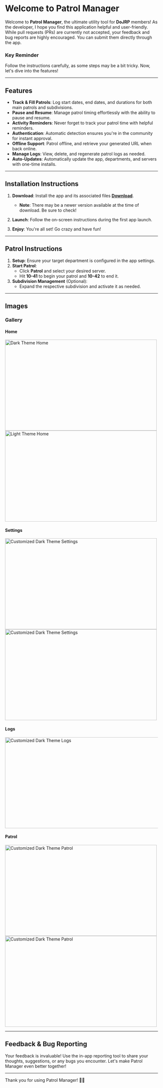 # Welcome to Patrol Manager
Welcome to **Patrol Manager**, the ultimate utility tool for **DoJRP** members! As the developer, I hope you find this application helpful and user-friendly. While pull requests (PRs) are currently not accepted, your feedback and bug reports are highly encouraged. You can submit them directly through the app.

### Key Reminder
Follow the instructions carefully, as some steps may be a bit tricky. Now, let's dive into the features!

---

## Features

- **Track & Fill Patrols**: Log start dates, end dates, and durations for both main patrols and subdivisions.
- **Pause and Resume**: Manage patrol timing effortlessly with the ability to pause and resume.
- **Activity Reminders**: Never forget to track your patrol time with helpful reminders.
- **Authentication**: Automatic detection ensures you're in the community for instant approval.
- **Offline Support**: Patrol offline, and retrieve your generated URL when back online.
- **Manage Logs**: View, delete, and regenerate patrol logs as needed.
- **Auto-Updates**: Automatically update the app, departments, and servers with one-time installs.

---

## Installation Instructions

1. **Download**: Install the app and its associated files  [**Download**](https://example.com/download).
   - **Note**: There may be a newer version available at the time of download. Be sure to check!

2. **Launch**: Follow the on-screen instructions during the first app launch.

3. **Enjoy**: You're all set! Go crazy and have fun!

---

## Patrol Instructions

1. **Setup**: Ensure your target department is configured in the app settings.
2. **Start Patrol**:
   - Click **Patrol** and select your desired server.
   - Hit **10-41** to begin your patrol and **10-42** to end it.
3. **Subdivision Management** (Optional):
   - Expand the respective subdivision and activate it as needed.

---

## Images

### Gallery

#### Home
<img src="https://github.com/user-attachments/assets/82f99f6a-8a7a-449e-8501-9e76a13331c0" alt="Dark Theme Home" width="500" height="300">
<img src="https://github.com/user-attachments/assets/5a5f2af2-49f4-44f5-874a-24dec79d11aa" alt="Light Theme Home" width="500" height="300">

#### Settings
<img src="https://github.com/user-attachments/assets/94ca90cd-5a31-44a3-bbae-3b7ea23c31d6" alt="Customized Dark Theme Settings" width="500" height="300">
<img src="https://github.com/user-attachments/assets/c3fbb710-e344-476f-995c-feefa31d08c1" alt="Customized Dark Theme Settings" width="500" height="300">

#### Logs
<img src="https://github.com/user-attachments/assets/464d6e22-1a93-42be-a393-6dbd62e7c016" alt="Customized Dark Theme Logs" width="1000" height="300">

#### Patrol
<img src="https://github.com/user-attachments/assets/8911f1fd-a9c0-4c21-8de0-1a4ac64f2d3c" alt="Customized Dark Theme Patrol" width="500" height="300">
<img src="https://github.com/user-attachments/assets/a32eaf37-1d83-4e78-a576-01c844f85817" alt="Customized Dark Theme Patrol" width="500" height="300">

---

## Feedback & Bug Reporting

Your feedback is invaluable! Use the in-app reporting tool to share your thoughts, suggestions, or any bugs you encounter. Let's make Patrol Manager even better together!

---

Thank you for using Patrol Manager! 🚓🚒
